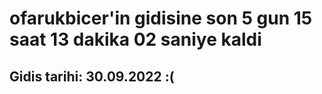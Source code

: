 # ofarukbicer'in gidisine son 5 gun 15 saat 13 dakika 02 saniye kaldi

## Gidis tarihi: 30.09.2022 :(